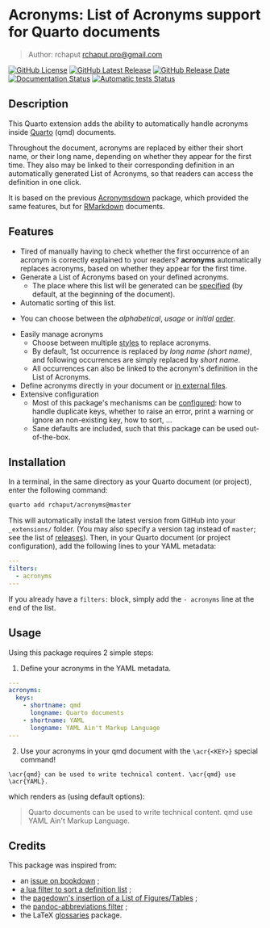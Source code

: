 # Acronyms: List of Acronyms support for Quarto documents

> Author: rchaput <rchaput.pro@gmail.com>

[![GitHub License](https://img.shields.io/github/license/rchaput/acronyms)](LICENSE)
[![GitHub Latest Release](https://img.shields.io/github/v/release/rchaput/acronyms?sort=semver&logo=github&label=Latest%20release)](https://github.com/rchaput/acronyms/releases)
[![GitHub Release Date](https://img.shields.io/github/release-date/rchaput/acronyms?label=last%20release%20date&logo=github)](https://github.com/rchaput/acronyms/releases)
[![Documentation Status](https://img.shields.io/github/actions/workflow/status/rchaput/acronyms/docs.yml?logo=ReadTheDocs&label=Documentation)](https://rchaput.github.io/acronyms)
[![Automatic tests Status](https://img.shields.io/github/actions/workflow/status/rchaput/acronyms/tests.yml?logo=deno&label=Automatic%20testing)](https://github.com/rchaput/acronyms/actions/workflows/tests.yml)


## Description

This Quarto extension adds the ability to automatically handle acronyms
inside [Quarto][quarto] (qmd) documents.

Throughout the document, acronyms are replaced by either their short name,
or their long name, depending on whether they appear for the first time.
They also may be linked to their corresponding definition in an automatically
generated List of Acronyms, so that readers can access the definition in one 
click.

It is based on the previous [Acronymsdown][acronymsdown] package, which
provided the same features, but for [RMarkdown][rmarkdown] documents.


## Features

- Tired of manually having to check whether the first occurrence of an
  acronym is correctly explained to your readers? **acronyms**
  automatically replaces acronyms, based on whether they appear for the
  first time.
- Generate a List of Acronyms based on your defined acronyms.
  + The place where this list will be generated can be
    [specified](https://rchaput.github.io/acronyms/articles/options.html#insert_loa)
    (by default, at the beginning of the document).
- Automatic sorting of this list.
+ You can choose between the *alphabetical*, *usage* or *initial*
  [order](https://rchaput.github.io/acronyms/articles/options.html#sorting).
- Easily manage acronyms
  + Choose between multiple [styles](https://rchaput.github.io/acronyms/articles/styles.html)
    to replace acronyms.
  + By default, 1st occurrence is replaced by *long name (short name)*,
    and following occurrences are simply replaced by *short name*.
  + All occurrences can also be linked to the acronym's definition in
    the List of Acronyms.
- Define acronyms directly in your document or
  [in external files](https://rchaput.github.io/acronyms/articles/advanced_usage.html#defining-acronyms-in-external-files).
- Extensive configuration
  + Most of this package's mechanisms can be
    [configured](https://rchaput.github.io/acronyms/articles/options.html):
    how to handle duplicate keys, whether to raise an error, print a warning
    or ignore an non-existing key, how to sort, ...
  + Sane defaults are included, such that this package can be used
    out-of-the-box.


## Installation

In a terminal, in the same directory as your Quarto document (or project),
enter the following command:

```sh
quarto add rchaput/acronyms@master
```

This will automatically install the latest version from GitHub into your
`_extensions/` folder. (You may also specify a version tag instead of `master`;
see the list of [releases](https://github.com/rchaput/acronyms/releases)).
Then, in your Quarto document (or project configuration), add the following
lines to your YAML metadata:

```yaml
---
filters:
  - acronyms
---
```

If you already have a `filters:` block, simply add the `- acronyms` line at
the end of the list.


## Usage

Using this package requires 2 simple steps:

1. Define your acronyms in the YAML metadata.

```yaml
---
acronyms:
  keys:
    - shortname: qmd
      longname: Quarto documents
    - shortname: YAML
      longname: YAML Ain't Markup Language
---
```

2. Use your acronyms in your qmd document with the `\acr{<KEY>}` special command!

`\acr{qmd} can be used to write technical content. \acr{qmd} use \acr{YAML}.`

which renders as (using default options):

> Quarto documents can be used to write technical content. qmd use YAML Ain't Markup Language.


## Credits

This package was inspired from:

- an [issue on bookdown](https://github.com/rstudio/bookdown/issues/199) ;
- [a lua filter to sort a definition list](https://gist.github.com/RLesur/e81358c11031d06e40b8fef9fdfb2682) ;
- the [pagedown's insertion of a List of Figures/Tables](https://github.com/rstudio/pagedown/blob/main/inst/resources/lua/loft.lua) ;
- the [pandoc-abbreviations filter](https://github.com/dsanson/pandoc-abbreviations.lua/) ;
- the LaTeX [glossaries](https://www.ctan.org/pkg/glossaries) package.

[quarto]: https://quarto.org/
[acronymsdown]: https://github.com/rchaput/acronymsdown/
[rmarkdown]: https://rmarkdown.rstudio.com/

